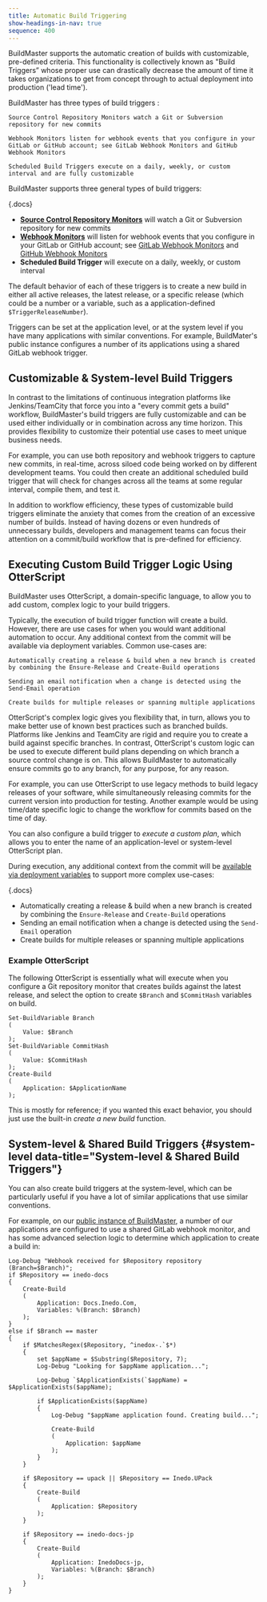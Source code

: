```yaml
---
title: Automatic Build Triggering
show-headings-in-nav: true
sequence: 400
---
```


BuildMaster supports the automatic creation of builds with customizable, pre-defined criteria. This functionality is collectively known as "Build Triggers” whose proper use can drastically decrease the amount of time it takes organizations to get from concept through to actual deployment into production ('lead time'). 

BuildMaster has three types of build triggers : 

    Source Control Repository Monitors watch a Git or Subversion repository for new commits 

    Webhook Monitors listen for webhook events that you configure in your GitLab or GitHub account; see GitLab Webhook Monitors and GitHub Webhook Monitors 

    Scheduled Build Triggers execute on a daily, weekly, or custom interval and are fully customizable 

BuildMaster supports three general types of build triggers:

{.docs}
 * **[Source Control Repository Monitors](/docs/buildmaster/builds/continuous-integration/build-triggers-and-monitors/repository-monitors)**  will watch a Git or Subversion repository for new commits
 * **[Webhook Monitors](/docs/buildmaster/builds/continuous-integration/build-triggers-and-monitors/repository-hooks)** will listen for webhook events that you configure in your GitLab or GitHub account; see [GitLab Webhook Monitors](https://github.com/Inedo/inedox-git/wiki/configuring-gitlab-hooks) and [GitHub Webhook Monitors](https://github.com/Inedo/inedox-git/wiki/configuring-github-hooks)
 * **Scheduled Build Trigger** will execute on a daily, weekly, or custom interval

The default behavior of each of these triggers is to create a new build in either all active releases, the latest release, or a specific release (which could be a number or a variable, such as a application-defined `$TriggerReleaseNumber`).

Triggers can be set at the application level, or at the system level if you have many applications with similar conventions. For example, BuildMater's public instance configures a number of its applications using a shared GitLab webhook trigger. 

## Customizable & System-level Build Triggers 

In contrast to the limitations of continuous integration platforms like Jenkins/TeamCity that force you into a "every commit gets a build" workflow, BuildMaster's build triggers are fully customizable and can be used either individually or in combination across any time horizon. This provides flexibility to customize their potential use cases to meet unique business needs.  

For example, you can use both repository and webhook triggers to capture new commits, in real-time, across siloed code being worked on by different development teams. You could then create an additional scheduled build trigger that will check for changes across all the teams at some regular interval, compile them, and test it. 

In addition to workflow efficiency, these types of customizable build triggers eliminate the anxiety that comes from the creation of an excessive number of builds. Instead of having dozens or even hundreds of unnecessary builds, developers and management teams can focus their attention on a commit/build workflow that is pre-defined for efficiency.

## Executing Custom Build Trigger Logic Using OtterScript

BuildMaster uses OtterScript, a domain-specific language, to allow you to add custom, complex logic to your build triggers.  

Typically, the execution of build trigger function will create a build. However, there are use cases for when you would want additional automation to occur. Any additional context from the commit will be available via deployment variables. Common use-cases are: 

    Automatically creating a release & build when a new branch is created by combining the Ensure-Release and Create-Build operations 

    Sending an email notification when a change is detected using the Send-Email operation 

    Create builds for multiple releases or spanning multiple applications 
    
OtterScript's complex logic gives you flexibility that, in turn, allows you to make better use of known best practices such as branched builds. Platforms like Jenkins and TeamCity are rigid and require you to create a build against specific branches. In contrast, OtterScript's custom logic can be used to execute different build plans depending on which branch a source control change is on. This allows BuildMaster to automatically ensure commits go to any branch, for any purpose, for any reason. 

For example, you can use OtterScript to use legacy methods to build legacy releases of your software, while simultaneously releasing commits for the current version into production for testing. Another example would be using time/date specific logic to change the workflow for commits based on the time of day. 

You can also configure a build trigger to *execute a custom plan*, which allows you to enter the name of an application-level or system-level OtterScript plan.

During execution, any additional context from the commit will be  [available via deployment variables](/docs/buildmaster/builds/continuous-integration/build-triggers-and-monitors/repository-monitors#variables)  to support more complex use-cases:

{.docs}
-   Automatically creating a release & build when a new branch is created by combining the  `Ensure-Release`  and  `Create-Build`  operations
-   Sending an email notification when a change is detected using the  `Send-Email`  operation
-   Create builds for multiple releases or spanning multiple applications

### Example OtterScript 
The following OtterScript is essentially what will execute when you configure a Git repository monitor that creates builds against the latest release, and select the option to create `$Branch` and `$CommitHash` variables on build.
 
```
Set-BuildVariable Branch
(
    Value: $Branch
);
Set-BuildVariable CommitHash
(
    Value: $CommitHash
);
Create-Build
(
    Application: $ApplicationName
);
```

This is mostly for reference; if you wanted this exact behavior, you should just use the built-in *create a new build* function.

##  System-level & Shared Build Triggers {#system-level data-title="System-level & Shared Build Triggers"}

You can also create build triggers at the system-level, which can be particularly useful if you have a lot of similar applications that use similar conventions.

For example, on our [public instance of BuildMaster](https://buildmaster.inedo.com/), a number of our applications are configured to use a shared GitLab webhook monitor, and has some advanced selection logic to determine which application to create a build in: 

````
Log-Debug "Webhook received for $Repository repository (Branch=$Branch)";
if $Repository == inedo-docs
{
    Create-Build
    (
        Application: Docs.Inedo.Com,
        Variables: %(Branch: $Branch)
    );
}
else if $Branch == master
{
    if $MatchesRegex($Repository, ^inedox-.`$*)
    {
        set $appName = $Substring($Repository, 7);
        Log-Debug "Looking for $appName application...";
    
        Log-Debug `$ApplicationExists(`$appName) = $ApplicationExists($appName);
    
        if $ApplicationExists($appName)
        {
            Log-Debug "$appName application found. Creating build...";
        
            Create-Build
            (
                Application: $appName
            );
        }
    }
    
    if $Repository == upack || $Repository == Inedo.UPack
    {
        Create-Build
        (
            Application: $Repository
        );
    }
    
    if $Repository == inedo-docs-jp
    {
        Create-Build
        (
            Application: InedoDocs-jp,
            Variables: %(Branch: $Branch)
        );
    }
}
````
